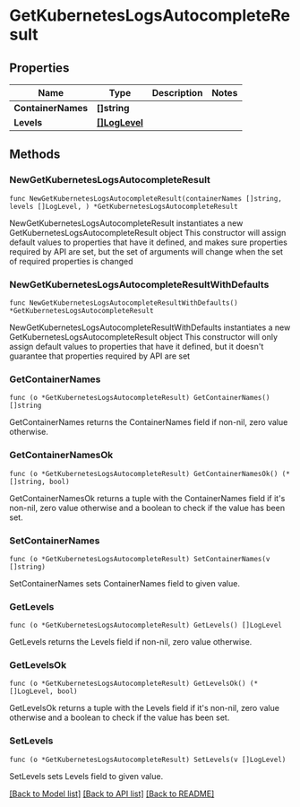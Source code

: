 # GetKubernetesLogsAutocompleteResult

## Properties

Name | Type | Description | Notes
------------ | ------------- | ------------- | -------------
**ContainerNames** | **[]string** |  | 
**Levels** | [**[]LogLevel**](LogLevel.md) |  | 

## Methods

### NewGetKubernetesLogsAutocompleteResult

`func NewGetKubernetesLogsAutocompleteResult(containerNames []string, levels []LogLevel, ) *GetKubernetesLogsAutocompleteResult`

NewGetKubernetesLogsAutocompleteResult instantiates a new GetKubernetesLogsAutocompleteResult object
This constructor will assign default values to properties that have it defined,
and makes sure properties required by API are set, but the set of arguments
will change when the set of required properties is changed

### NewGetKubernetesLogsAutocompleteResultWithDefaults

`func NewGetKubernetesLogsAutocompleteResultWithDefaults() *GetKubernetesLogsAutocompleteResult`

NewGetKubernetesLogsAutocompleteResultWithDefaults instantiates a new GetKubernetesLogsAutocompleteResult object
This constructor will only assign default values to properties that have it defined,
but it doesn't guarantee that properties required by API are set

### GetContainerNames

`func (o *GetKubernetesLogsAutocompleteResult) GetContainerNames() []string`

GetContainerNames returns the ContainerNames field if non-nil, zero value otherwise.

### GetContainerNamesOk

`func (o *GetKubernetesLogsAutocompleteResult) GetContainerNamesOk() (*[]string, bool)`

GetContainerNamesOk returns a tuple with the ContainerNames field if it's non-nil, zero value otherwise
and a boolean to check if the value has been set.

### SetContainerNames

`func (o *GetKubernetesLogsAutocompleteResult) SetContainerNames(v []string)`

SetContainerNames sets ContainerNames field to given value.


### GetLevels

`func (o *GetKubernetesLogsAutocompleteResult) GetLevels() []LogLevel`

GetLevels returns the Levels field if non-nil, zero value otherwise.

### GetLevelsOk

`func (o *GetKubernetesLogsAutocompleteResult) GetLevelsOk() (*[]LogLevel, bool)`

GetLevelsOk returns a tuple with the Levels field if it's non-nil, zero value otherwise
and a boolean to check if the value has been set.

### SetLevels

`func (o *GetKubernetesLogsAutocompleteResult) SetLevels(v []LogLevel)`

SetLevels sets Levels field to given value.



[[Back to Model list]](../README.md#documentation-for-models) [[Back to API list]](../README.md#documentation-for-api-endpoints) [[Back to README]](../README.md)


